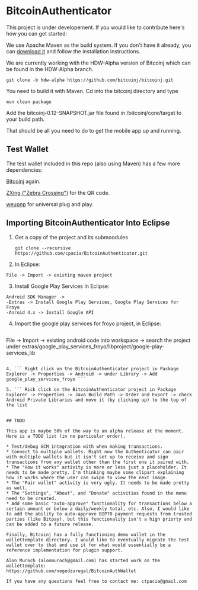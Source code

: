 BitcoinAuthenticator
====================

This project is under developement. If you would like to contribute here's how you can get started:

We use Apache Maven as the build system. If you don't have it already, you can [download it](http://maven.apache.org) and follow the installation instructions. 

We are currently working with the HDW-Alpha version of Bitcoinj which can be found in the HDW-Alpha branch.

```
git clone -b hdw-alpha https://github.com/bitcoinj/bitcoinj.git
```

You need to build it with Maven. Cd into the bitcoinj directory and type

```
mvn clean package
```

Add the bitcoinj-0.12-SNAPSHOT.jar file found in /bitcoinj/core/target to your build path. 

That should be all you need to do to get the mobile app up and running. 

## Test Wallet

The test wallet included in this repo (also using Maven) has a few more dependencies:


[Bitcoinj](https://code.google.com/p/bitcoinj/) again.

[ZXing ("Zebra Crossing")](https://code.google.com/p/zxing/) for the QR code.

[weupnp](https://code.google.com/p/weupnp/) for universal plug and play.

## Importing BitcoinAuthenticator Into Eclipse 
1. Get a copy of the project and its submoodules 
   ```
   git clone --recursive https://github.com/cpacia/BitcoinAuthenticator.git
   ```
2. In Eclipse:
  ```
  File -> Import -> existing maven project
   ```
3. Install Google Play Services
  In Eclipse:
  ```
  Android SDK Manager -> 
  -Extras -> Install Google Play Services, Google Play Services for Froyo
  -Anroid 4.x -> Install Google API
  ```
4. Import the google play services for froyo project, in Eclipse: 
   ```
  File -> Import -> existing android code into workspace -> 
  search the project under <your sdk folder>extras/google_play_services_froyo/libproject/google-play-services_lib 
   ```
   
4. ``` Right click on the BitcoinAuthenticator project in Package Explorer -> Properties -> Android -> under Library -> Add      google_play_services_froyo ```

5. ``` Rick click on the BitcoinAuthenticator project in Package Explorer -> Properties -> Java Build Path -> Order and Export -> check Android Private Libraries and move it (by clicking up) to the top of the list


## TODO

This app is maybe 50% of the way to an alpha release at the moment. Here is a TODO list (in no particular order). 

* Test/debug GCM integration with when making transactions. 
* Connect to multiple wallets. Right now the Authenticator can pair with multiple wallets but it isn't set up to receive and sign transactions from any wallet other than the first one it paired with. 
* The "How it works" activity is more or less just a placeholder. It needs to be made pretty. I'm thinking maybe some clipart explaining how it works where the user can swipe to view the next image.
* The "Pair wallet" activity is very ugly. It needs to be made pretty as well.
* The "Settings", "About", and "Donate" activities found in the menu need to be created. 
* Add some basic "auto-approve" functionality for transactions below a certain amount or below a daily/weekly total, etc. Also, I would like to add the ability to auto-approve BIP70 payment requests from trusted parties (like Bitpay), but this functionality isn't a high priorty and can be added to a future release. 

Finally, Bitcoinj has a fully functioning demo wallet in the wallettemplate directory. I would like to eventually migrate the test wallet over to that and use it for what would essentially be a reference implementation for plugin support. 

Alon Muroch (alonmuroch@gmail.com) has started work on the wallettemplate:
https://github.com/negedzuregal/BitcoinAuthWallet

If you have any questions feel free to contact me: ctpacia@gmail.com
